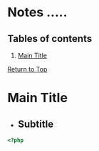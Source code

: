 # Notes .....

## Tables of contents

1. [Main Title](#main-title)







[Return to Top](#notes)
# **Main Title**
* ## Subtitle

``` php
<?php

```